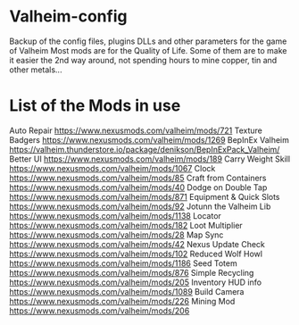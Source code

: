 # Valheim-config
Backup of the config files, plugins DLLs and other parameters for the game of Valheim
Most mods are for the Quality of Life. Some of them are to make it easier the 2nd way around, not spending hours to mine copper, tin and other metals...

# List of the Mods in use
Auto Repair             https://www.nexusmods.com/valheim/mods/721
Texture Badgers		    https://www.nexusmods.com/valheim/mods/1269
BepInEx Valheim	    	https://valheim.thunderstore.io/package/denikson/BepInExPack_Valheim/
Better UI	        	https://www.nexusmods.com/valheim/mods/189
Carry Weight Skill  	https://www.nexusmods.com/valheim/mods/1067
Clock		        	https://www.nexusmods.com/valheim/mods/85
Craft from Containers	https://www.nexusmods.com/valheim/mods/40
Dodge on Double Tap 	https://www.nexusmods.com/valheim/mods/871
Equipment & Quick Slots	https://www.nexusmods.com/valheim/mods/92
Jotunn the Valheim Lib	https://www.nexusmods.com/valheim/mods/1138
Locator			        https://www.nexusmods.com/valheim/mods/182
Loot Multiplier	    	https://www.nexusmods.com/valheim/mods/28
Map Sync		        https://www.nexusmods.com/valheim/mods/42
Nexus Update Check     	https://www.nexusmods.com/valheim/mods/102
Reduced Wolf Howl	    https://www.nexusmods.com/valheim/mods/1186
Seed Totem		        https://www.nexusmods.com/valheim/mods/876
Simple Recycling	    https://www.nexusmods.com/valheim/mods/205
Inventory HUD info	    https://www.nexusmods.com/valheim/mods/1089
Build Camera		    https://www.nexusmods.com/valheim/mods/226
Mining Mod		        https://www.nexusmods.com/valheim/mods/206
